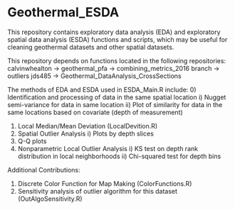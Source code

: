 # Geothermal_ESDA
This repository contains exploratory data analysis (EDA) and exploratory spatial data analysis (ESDA) functions and scripts, which may be useful for cleaning geothermal datasets and other spatial datasets.

This repository depends on functions located in the following repositories:
calvinwhealton -> geothermal_pfa -> combining_metrics_2016 branch -> outliers
jds485 -> Geothermal_DataAnalysis_CrossSections

The methods of EDA and ESDA used in ESDA_Main.R include:
0) Identification and processing of data in the same spatial location
  i) Nugget semi-variance for data in same location
  ii) Plot of similarity for data in the same locations based on covariate (depth of measurement)
1) Local Median/Mean Deviation (LocalDevition.R)
2) Spatial Outlier Analysis
  i) Plots by depth slices
3) Q-Q plots
4) Nonparametric Local Outlier Analysis
  i) KS test on depth rank distribution in local neighborhoods
  ii) Chi-squared test for depth bins

Additional Contributions:
1) Discrete Color Function for Map Making (ColorFunctions.R)
2) Sensitivity analysis of outlier algorithm for this dataset (OutAlgoSensitivity.R)
